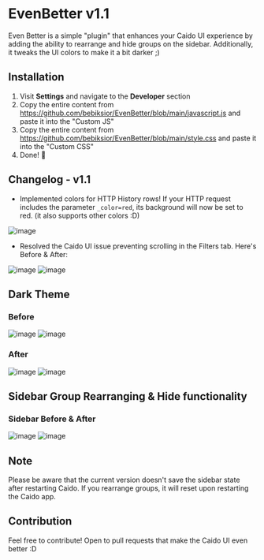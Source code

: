 # EvenBetter v1.1
Even Better is a simple "plugin" that enhances your Caido UI experience by adding the ability to rearrange and hide groups on the sidebar. Additionally, it tweaks the UI colors to make it a bit darker ;)

## Installation
1. Visit **Settings** and navigate to the **Developer** section
2. Copy the entire content from https://github.com/bebiksior/EvenBetter/blob/main/javascript.js and paste it into the "Custom JS"
3. Copy the entire content from https://github.com/bebiksior/EvenBetter/blob/main/style.css and paste it into the "Custom CSS"
4. Done! 🎉

## Changelog - v1.1
- Implemented colors for HTTP History rows! If your HTTP request includes the parameter `_color=red`, its background will now be set to red. (it also supports other colors :D)

![image](https://github.com/bebiksior/EvenBetter/assets/71410238/c5b0f5dc-ba08-4e68-aeff-c288ef8ddad7)
- Resolved the Caido UI issue preventing scrolling in the Filters tab. Here's Before & After:

![image](https://github.com/bebiksior/EvenBetter/assets/71410238/fd02915b-b0ff-4a4d-aad9-6403e3192560)
![image](https://github.com/bebiksior/EvenBetter/assets/71410238/d5aed9da-2918-489f-b0e4-7a9b7f0c39f2)

## Dark Theme

### Before
![image](https://github.com/bebiksior/EvenBetter/assets/71410238/efd7a8b7-797b-4093-b794-acb162a72a64)
![image](https://github.com/bebiksior/EvenBetter/assets/71410238/e98cc376-8e48-4e7a-8886-32ead2329386)

### After
![image](https://github.com/bebiksior/EvenBetter/assets/71410238/405d095e-338b-4796-b722-555d8eb73e92)
![image](https://github.com/bebiksior/EvenBetter/assets/71410238/1af01fdb-e789-49b3-b35a-96ea7d5c7585)

## Sidebar Group Rearranging & Hide functionality

### Sidebar Before & After
![image](https://github.com/bebiksior/EvenBetter/assets/71410238/a1859822-53be-4975-acb3-189132609188)
![image](https://github.com/bebiksior/EvenBetter/assets/71410238/bd48fad3-4b29-4a86-99d1-bb11655141cc)

## Note
Please be aware that the current version doesn't save the sidebar state after restarting Caido. If you rearrange groups, it will reset upon restarting the Caido app.

## Contribution
Feel free to contribute! Open to pull requests that make the Caido UI even better :D
